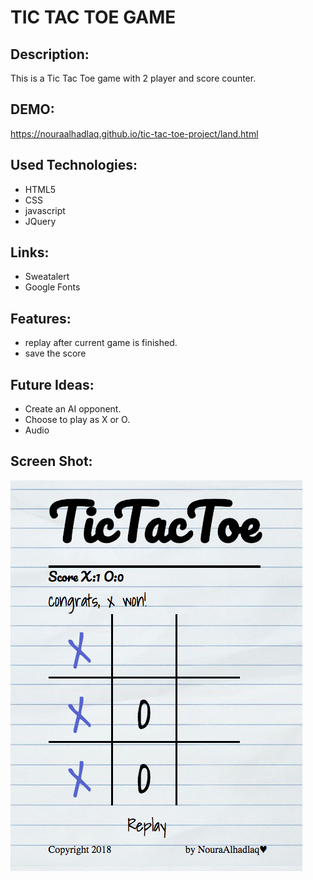 # **TIC TAC TOE GAME**

## **Description:**

This is a Tic Tac Toe game with 2 player and score counter.

## **DEMO:**

https://nouraalhadlaq.github.io/tic-tac-toe-project/land.html

## **Used Technologies:**

- HTML5
- CSS
- javascript
- JQuery

## **Links:**

- Sweatalert
- Google Fonts

## **Features:**

- replay after current game is finished.
- save the score

## **Future Ideas:**

- Create an AI opponent.
- Choose to play as X or O.
- Audio

## **Screen Shot:**

![](images/screenshot.png)
